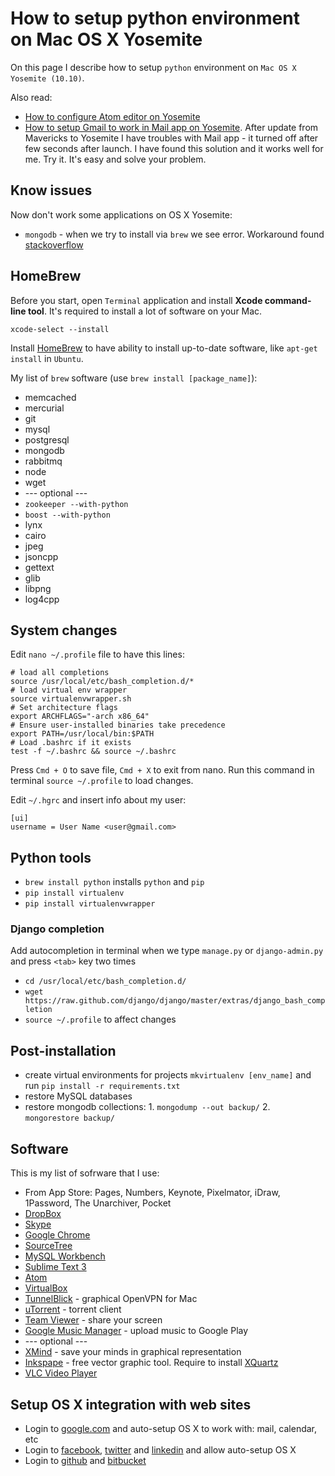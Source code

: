 How to setup python environment on Mac OS X Yosemite
=============

On this page I describe how to setup `python` environment on `Mac OS X Yosemite (10.10)`.

Also read:
- [How to configure Atom editor on Yosemite](https://github.com/1st/python-on-osx/blob/master/ATOM.md)
- [How to setup Gmail to work in Mail app on Yosemite](https://miapple.me/fixing-mac-os-x-10-10-yosemite-gmail-bug-mail-app/). After update from Mavericks to Yosemite I have troubles with Mail app - it turned off after few seconds after launch. I have found this solution and it works well for me. Try it. It's easy and solve your problem.


Know issues
----------

Now don't work some applications on OS X Yosemite:
- `mongodb` - when we try to install via `brew` we see error. Workaround found [stackoverflow](http://stackoverflow.com/questions/24052145/trouble-reinstalling-mongodb-with-homebrew-using-os-x-10-10-yosemite-beta/24206768#24206768)


HomeBrew
----------

Before you start, open `Terminal` application and install **Xcode command-line tool**. It's required to install a lot of software on your Mac.

```
xcode-select --install
```

Install [HomeBrew](http://brew.sh) to have ability to install up-to-date software, like `apt-get install` in `Ubuntu`.

My list of `brew` software (use `brew install [package_name]`):
- memcached
- mercurial
- git
- mysql
- postgresql
- mongodb
- rabbitmq
- node
- wget
- --- optional ---
- `zookeeper --with-python`
- `boost --with-python`
- lynx
- cairo
- jpeg
- jsoncpp
- gettext
- glib
- libpng
- log4cpp


System changes
----------

Edit `nano ~/.profile` file to have this lines:

```
# load all completions
source /usr/local/etc/bash_completion.d/*
# load virtual env wrapper
source virtualenvwrapper.sh
# Set architecture flags
export ARCHFLAGS="-arch x86_64"
# Ensure user-installed binaries take precedence
export PATH=/usr/local/bin:$PATH
# Load .bashrc if it exists
test -f ~/.bashrc && source ~/.bashrc
```

Press `Cmd + O` to save file, `Cmd + X` to exit from nano. Run this command in terminal `source ~/.profile` to load changes.

Edit `~/.hgrc` and insert info about my user:

```
[ui]
username = User Name <user@gmail.com>
```

Python tools
----------

- `brew install python` installs `python` and `pip`
- `pip install virtualenv`
- `pip install virtualenvwrapper`


### Django completion

Add autocompletion in terminal when we type `manage.py` or `django-admin.py` and press `<tab>` key two times

- `cd /usr/local/etc/bash_completion.d/`
- `wget https://raw.github.com/django/django/master/extras/django_bash_completion`
- `source ~/.profile` to affect changes


Post-installation
----------

- create virtual environments for projects `mkvirtualenv [env_name]` and run `pip install -r requirements.txt`
- restore MySQL databases
- restore mongodb collections: 1. `mongodump --out backup/` 2. `mongorestore backup/`


Software
----------

This is my list of sofrware that I use:

- From App Store: Pages, Numbers, Keynote, Pixelmator, iDraw, 1Password, The Unarchiver, Pocket
- [DropBox](https://www.dropbox.com)
- [Skype](http://www.skype.com)
- [Google Chrome](http://www.google.com/chrome)
- [SourceTree](http://www.sourcetreeapp.com)
- [MySQL Workbench](http://dev.mysql.com/downloads/workbench/)
- [Sublime Text 3](http://www.sublimetext.com/3)
- [Atom](https://atom.io)
- [VirtualBox](https://www.virtualbox.org)
- [TunnelBlick](https://code.google.com/p/tunnelblick/) - graphical OpenVPN for Mac
- [uTorrent](http://www.utorrent.com) - torrent client
- [Team Viewer](http://www.teamviewer.com/en/index.aspx) - share your screen
- [Google Music Manager](https://support.google.com/googleplay/answer/1229970) - upload music to Google Play
- --- optional ---
- [XMind](http://www.xmind.net) - save your minds in graphical representation
- [Inkspape](http://www.inkscape.org/en/) - free vector graphic tool. Require to install [XQuartz](http://xquartz.macosforge.org/landing/)
- [VLC Video Player](http://www.videolan.org/vlc/download-macosx.html)


Setup OS X integration with web sites
----------

- Login to [google.com](http://google.com) and auto-setup OS X to work with: mail, calendar, etc
- Login to [facebook](http://facebook.com), [twitter](http://twitter.com) and [linkedin](http://linkedin.com) and allow auto-setup OS X
- Login to [github](http://github.com) and [bitbucket](http://bitbucket.org)
